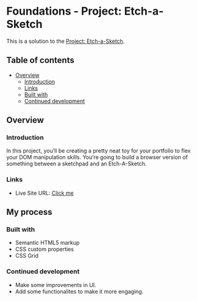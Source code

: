 # Foundations - Project: Etch-a-Sketch

This is a solution to the [Project: Etch-a-Sketch](https://www.theodinproject.com/paths/foundations/courses/foundations/lessons/etch-a-sketch-project).

## Table of contents

- [Overview](#overview)
  - [Introduction](#introduction)
  - [Links](#links)
  - [Built with](#built-with)
  - [Continued development](#continued-development)

## Overview

### Introduction

In this project, you’ll be creating a pretty neat toy for your portfolio to flex your DOM manipulation skills. You’re going to build a browser version of something between a sketchpad and an Etch-A-Sketch.

### Links

- Live Site URL: [Click me](https://ted-dino.github.io/The-Odin-Project/etch-a-sketch/)

## My process

### Built with

- Semantic HTML5 markup
- CSS custom properties
- CSS Grid

### Continued development

- Make some improvements in UI.
- Add some functionalites to make it more engaging.
